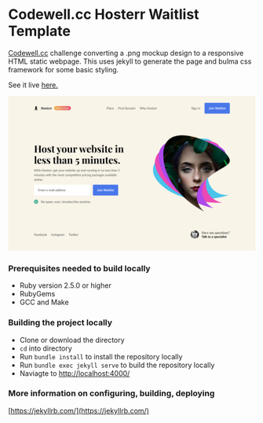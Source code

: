 # Codewell.cc Hosterr Waitlist Template

[Codewell.cc](https://www.codewell.cc/) challenge converting a .png mockup design to a responsive HTML static webpage. This uses jekyll to generate the page and bulma css framework for some basic styling.

See it live [here.](https://codewell-hosterr.netlify.app/)

![codewell Hosterr waitlist design](/HosterrStarterFiles/Design/landingpage.png)

### Prerequisites needed to build locally

- Ruby version 2.5.0 or higher
- RubyGems
- GCC and Make

### Building the project locally

- Clone or download the directory
- `cd` into directory
- Run `bundle install` to install the repository locally
- Run `bundle exec jekyll serve` to build the repository locally
- Naviagte to [http://localhost:4000/](http://localhost:4000/)

### More information on configuring, building, deploying

[https://jekyllrb.com/](https://jekyllrb.com/)
